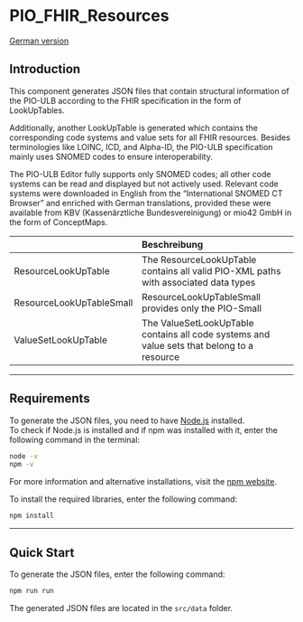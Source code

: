 # PIO_FHIR_Resources
[German version](./README.md)
## Introduction

This component generates JSON files that contain structural information of the PIO-ULB according to the FHIR specification in the form of LookUpTables.

Additionally, another LookUpTable is generated which contains the corresponding code systems and value sets for all FHIR resources. Besides terminologies like LOINC, ICD, and Alpha-ID, the PIO-ULB specification mainly uses SNOMED codes to ensure interoperability.

The PIO-ULB Editor fully supports only SNOMED codes; all other code systems can be read and displayed but not actively used. Relevant code systems were downloaded in English from the “International SNOMED CT Browser” and enriched with German translations, provided these were available from KBV (Kassenärztliche Bundesvereinigung) or mio42 GmbH in the form of ConceptMaps.


|                          | Beschreibung                                                                               |
|:-------------------------|:-------------------------------------------------------------------------------------------|
| ResourceLookUpTable      | The ResourceLookUpTable contains all valid PIO-XML paths with associated data types        |
| ResourceLookUpTableSmall | ResourceLookUpTableSmall provides only the PIO-Small                                       |
| ValueSetLookUpTable      | The ValueSetLookUpTable contains all code systems and value sets that belong to a resource |

-----------------------------------------------------------------
## Requirements
To generate the JSON files, you need to have [Node.js](https://nodejs.org/en/) installed.  
To check if Node.js is installed and if npm was installed with it, enter the following command in the terminal:
```bash
node -v
npm -v
```
For more information and alternative installations, visit the [npm website](https://docs.npmjs.com/downloading-and-installing-node-js-and-npm).

To install the required libraries, enter the following command:
```bash
npm install
```

-----------------------------------------------------------------
## Quick Start

To generate the JSON files, enter the following command:

```bash
npm run run
```
The generated JSON files are located in the `src/data` folder.


